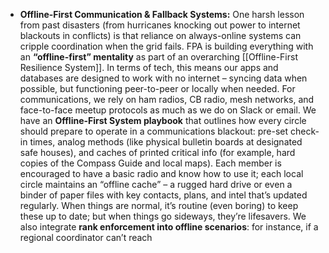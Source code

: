 - **Offline-First Communication & Fallback Systems:** One harsh lesson from past disasters (from hurricanes knocking out power to internet blackouts in conflicts) is that reliance on always-online systems can cripple coordination when the grid fails. FPA is building everything with an **“offline-first” mentality** as part of an overarching [[Offline-First Resilience System]]. In terms of tech, this means our apps and databases are designed to work with no internet – syncing data when possible, but functioning peer-to-peer or locally when needed. For communications, we rely on ham radios, CB radio, mesh networks, and face-to-face meetup protocols as much as we do on Slack or email. We have an **Offline-First System playbook** that outlines how every circle should prepare to operate in a communications blackout: pre-set check-in times, analog methods (like physical bulletin boards at designated safe houses), and caches of printed critical info (for example, hard copies of the Compass Guide and local maps). Each member is encouraged to have a basic radio and know how to use it; each local circle maintains an “offline cache” – a rugged hard drive or even a binder of paper files with key contacts, plans, and intel that’s updated regularly. When things are normal, it’s routine (even boring) to keep these up to date; but when things go sideways, they’re lifesavers. We also integrate **rank enforcement into offline scenarios**: for instance, if a regional coordinator can’t reach
